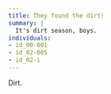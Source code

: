 ```yaml
---
title: They found the dirt!
summary: |
  It's dirt season, boys.
individuals:
- id_00-001
- id_02-005
- id_02-i
---
```

Dirt.
